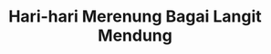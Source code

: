 ---
title: "Hari-hari Merenung Bagai Langit Mendung"
description: "Ini adalah catatan pertama yang aku tulis di Catatan Terpencilku"
publishDate: "10 Aug 2024"
updatedDate: "10 Aug 2024"
tags: ["merenung", "sepi", "sendiri"]
draft: true
---